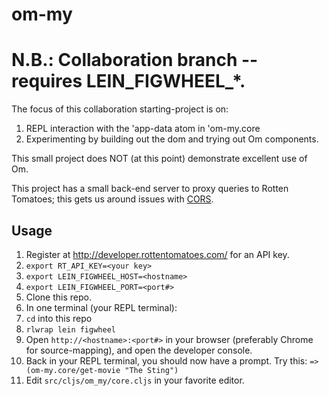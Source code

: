 # om-my

# N.B.: Collaboration branch -- requires LEIN_FIGWHEEL_*.

The focus of this collaboration starting-project is on:

1. REPL interaction with the 'app-data atom in 'om-my.core
1. Experimenting by building out the dom and trying out Om components.

This small project does NOT (at this point) demonstrate excellent use of Om.

This project has a small back-end server to proxy queries to Rotten
Tomatoes; this gets us around issues with [CORS](https://en.wikipedia.org/wiki/Cross-origin_resource_sharing).

## Usage

1. Register at http://developer.rottentomatoes.com/ for an API key.
1. ```export RT_API_KEY=<your key>```
1. ```export LEIN_FIGWHEEL_HOST=<hostname>```
1. ```export LEIN_FIGWHEEL_PORT=<port#>```
1. Clone this repo.
1. In one terminal (your REPL terminal):
 1. ```cd``` into this repo
 1. ```rlwrap lein figwheel```
1. Open ```http://<hostname>:<port#>``` in your browser (preferably Chrome for source-mapping), and open the developer console.
 1. Back in your REPL terminal, you should now have a prompt. Try this: ```=> (om-my.core/get-movie "The Sting")```
1. Edit ```src/cljs/om_my/core.cljs``` in your favorite editor.

